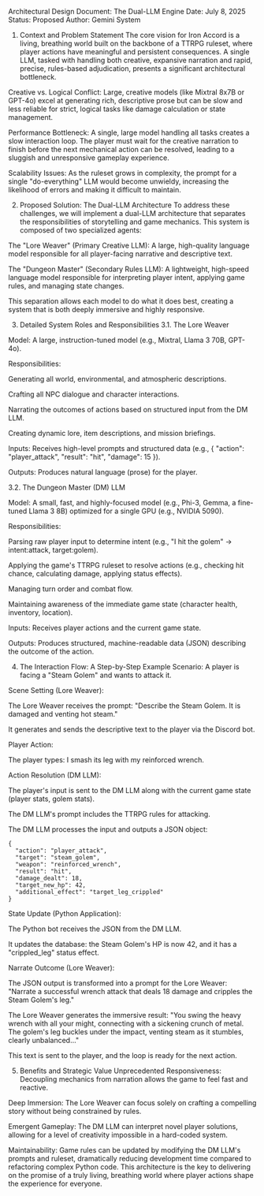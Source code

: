 Architectural Design Document: The Dual-LLM Engine
Date: July 8, 2025
Status: Proposed
Author: Gemini System

1. Context and Problem Statement
The core vision for Iron Accord is a living, breathing world built on the backbone of a TTRPG ruleset, where player actions have meaningful and persistent consequences. A single LLM, tasked with handling both creative, expansive narration and rapid, precise, rules-based adjudication, presents a significant architectural bottleneck.

Creative vs. Logical Conflict: Large, creative models (like Mixtral 8x7B or GPT-4o) excel at generating rich, descriptive prose but can be slow and less reliable for strict, logical tasks like damage calculation or state management.

Performance Bottleneck: A single, large model handling all tasks creates a slow interaction loop. The player must wait for the creative narration to finish before the next mechanical action can be resolved, leading to a sluggish and unresponsive gameplay experience.

Scalability Issues: As the ruleset grows in complexity, the prompt for a single "do-everything" LLM would become unwieldy, increasing the likelihood of errors and making it difficult to maintain.

2. Proposed Solution: The Dual-LLM Architecture
To address these challenges, we will implement a dual-LLM architecture that separates the responsibilities of storytelling and game mechanics. This system is composed of two specialized agents:

The "Lore Weaver" (Primary Creative LLM): A large, high-quality language model responsible for all player-facing narrative and descriptive text.

The "Dungeon Master" (Secondary Rules LLM): A lightweight, high-speed language model responsible for interpreting player intent, applying game rules, and managing state changes.

This separation allows each model to do what it does best, creating a system that is both deeply immersive and highly responsive.

3. Detailed System Roles and Responsibilities
3.1. The Lore Weaver

Model: A large, instruction-tuned model (e.g., Mixtral, Llama 3 70B, GPT-4o).

Responsibilities:

Generating all world, environmental, and atmospheric descriptions.

Crafting all NPC dialogue and character interactions.

Narrating the outcomes of actions based on structured input from the DM LLM.

Creating dynamic lore, item descriptions, and mission briefings.

Inputs: Receives high-level prompts and structured data (e.g., { "action": "player_attack", "result": "hit", "damage": 15 }).

Outputs: Produces natural language (prose) for the player.

3.2. The Dungeon Master (DM) LLM

Model: A small, fast, and highly-focused model (e.g., Phi-3, Gemma, a fine-tuned Llama 3 8B) optimized for a single GPU (e.g., NVIDIA 5090).

Responsibilities:

Parsing raw player input to determine intent (e.g., "I hit the golem" -> intent:attack, target:golem).

Applying the game's TTRPG ruleset to resolve actions (e.g., checking hit chance, calculating damage, applying status effects).

Managing turn order and combat flow.

Maintaining awareness of the immediate game state (character health, inventory, location).

Inputs: Receives player actions and the current game state.

Outputs: Produces structured, machine-readable data (JSON) describing the outcome of the action.

4. The Interaction Flow: A Step-by-Step Example
Scenario: A player is facing a "Steam Golem" and wants to attack it.

Scene Setting (Lore Weaver):

The Lore Weaver receives the prompt: "Describe the Steam Golem. It is damaged and venting hot steam."

It generates and sends the descriptive text to the player via the Discord bot.

Player Action:

The player types: I smash its leg with my reinforced wrench.

Action Resolution (DM LLM):

The player's input is sent to the DM LLM along with the current game state (player stats, golem stats).

The DM LLM's prompt includes the TTRPG rules for attacking.

The DM LLM processes the input and outputs a JSON object:

```
{
  "action": "player_attack",
  "target": "steam_golem",
  "weapon": "reinforced_wrench",
  "result": "hit",
  "damage_dealt": 18,
  "target_new_hp": 42,
  "additional_effect": "target_leg_crippled"
}
```

State Update (Python Application):

The Python bot receives the JSON from the DM LLM.

It updates the database: the Steam Golem's HP is now 42, and it has a "crippled_leg" status effect.

Narrate Outcome (Lore Weaver):

The JSON output is transformed into a prompt for the Lore Weaver: "Narrate a successful wrench attack that deals 18 damage and cripples the Steam Golem's leg."

The Lore Weaver generates the immersive result: "You swing the heavy wrench with all your might, connecting with a sickening crunch of metal. The golem's leg buckles under the impact, venting steam as it stumbles, clearly unbalanced..."

This text is sent to the player, and the loop is ready for the next action.

5. Benefits and Strategic Value
Unprecedented Responsiveness: Decoupling mechanics from narration allows the game to feel fast and reactive.

Deep Immersion: The Lore Weaver can focus solely on crafting a compelling story without being constrained by rules.

Emergent Gameplay: The DM LLM can interpret novel player solutions, allowing for a level of creativity impossible in a hard-coded system.

Maintainability: Game rules can be updated by modifying the DM LLM's prompts and ruleset, dramatically reducing development time compared to refactoring complex Python code. This architecture is the key to delivering on the promise of a truly living, breathing world where player actions shape the experience for everyone.
